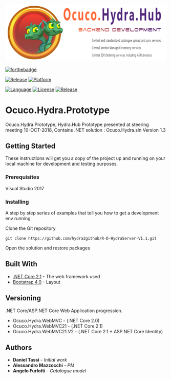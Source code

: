 ![Ocuco.Hydra.Prototype logo](https://github.com/hydra2github/Ocuco.Hydra.Images/blob/master/Logos.and.images/Hydra.Hub.for.Git.backend.png)

[![forthebadge](https://forthebadge.com/images/badges/made-with-c-sharp.svg)](https://forthebadge.com)

[![Release](https://img.shields.io/badge/Version-1.3-green.svg)]()
[![Platform](https://img.shields.io/badge/platform-win--64-lightgrey.svg)]()

[![Language](https://img.shields.io/badge/Swift-4.0-blue.svg?style=plastic&colorB=68B7EB)]()
[![License](https://img.shields.io/github/license/vhesener/Closures.svg?style=plastic&colorB=68B7EB)]()
[![Release](https://img.shields.io/github/release/vhesener/Closures.svg?style=plastic&colorB=68B7EB)]()

# Ocuco.Hydra.Prototype

Ocuco.Hydra.Prototype, Hydra.Hub Prototype presented at steering meeting 10-OCT-2018, 
Contains .NET solution : Ocuco.Hydra.sln Version 1.3

## Getting Started

These instructions will get you a copy of the project up and running on your local machine for development and testing purposes. 

### Prerequisites

Visual Studio 2017

### Installing

A step by step series of examples that tell you how to get a development env running

Clone the Git repository 

```
git clone https://github.com/hydra2github/R-D-HydraServer-V1.1.git
```

Open the solution and restore packages

## Built With

* [.NET Core 2.1](https://github.com/dotnet/core/) - The web framework used
* [Bootstrap 4.0](https://getbootstrap.com/) - Layout


## Versioning

.NET Core/ASP.NET Core Web Application progression. 

* Ocuco.Hydra.WebMVC - (.NET Core 2.0)
* Ocuco.Hydra.WebMVC21 - (.NET Core 2.1)
* Ocuco.Hydra.WebMVC21.V2 - (.NET Core 2.1 + ASP.NET Core Identity)

## Authors

* **Daniel Tassi** - *Initial work*
* **Alessandro Mazzocchi** - *PM*
* **Angelo Furlotti** - *Catalogue model*

